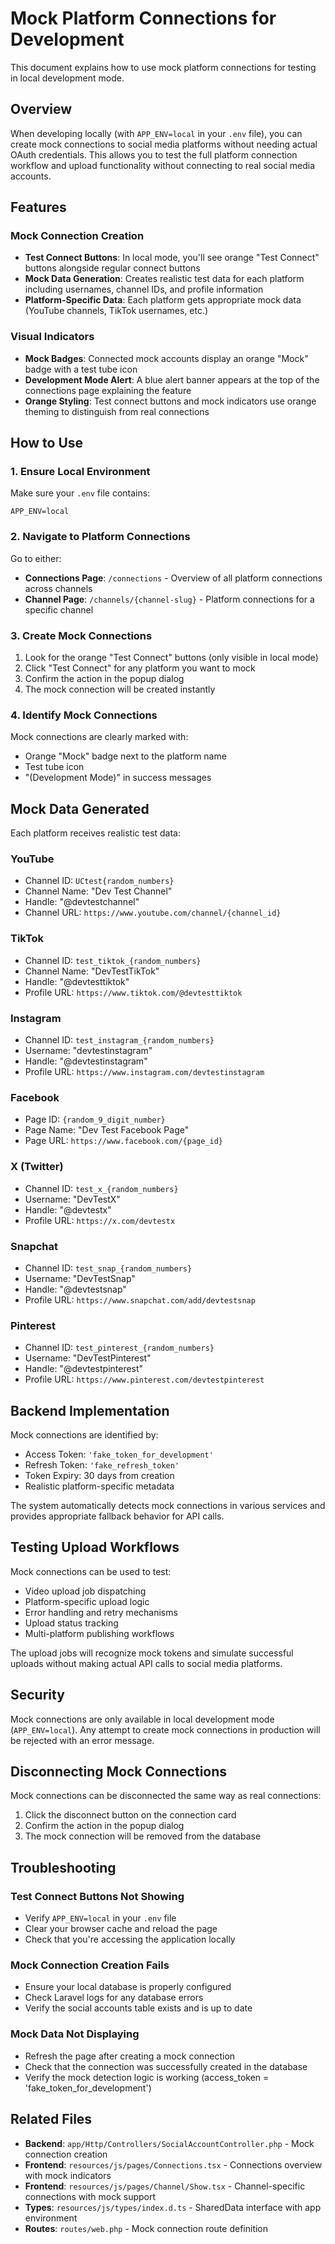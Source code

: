 # Mock Platform Connections for Development

This document explains how to use mock platform connections for testing in local development mode.

## Overview

When developing locally (with `APP_ENV=local` in your `.env` file), you can create mock connections to social media platforms without needing actual OAuth credentials. This allows you to test the full platform connection workflow and upload functionality without connecting to real social media accounts.

## Features

### Mock Connection Creation
- **Test Connect Buttons**: In local mode, you'll see orange "Test Connect" buttons alongside regular connect buttons
- **Mock Data Generation**: Creates realistic test data for each platform including usernames, channel IDs, and profile information
- **Platform-Specific Data**: Each platform gets appropriate mock data (YouTube channels, TikTok usernames, etc.)

### Visual Indicators
- **Mock Badges**: Connected mock accounts display an orange "Mock" badge with a test tube icon
- **Development Mode Alert**: A blue alert banner appears at the top of the connections page explaining the feature
- **Orange Styling**: Test connect buttons and mock indicators use orange theming to distinguish from real connections

## How to Use

### 1. Ensure Local Environment
Make sure your `.env` file contains:
```env
APP_ENV=local
```

### 2. Navigate to Platform Connections
Go to either:
- **Connections Page**: `/connections` - Overview of all platform connections across channels
- **Channel Page**: `/channels/{channel-slug}` - Platform connections for a specific channel

### 3. Create Mock Connections
1. Look for the orange "Test Connect" buttons (only visible in local mode)
2. Click "Test Connect" for any platform you want to mock
3. Confirm the action in the popup dialog
4. The mock connection will be created instantly

### 4. Identify Mock Connections
Mock connections are clearly marked with:
- Orange "Mock" badge next to the platform name
- Test tube icon
- "(Development Mode)" in success messages

## Mock Data Generated

Each platform receives realistic test data:

### YouTube
- Channel ID: `UCtest{random_numbers}`
- Channel Name: "Dev Test Channel"
- Handle: "@devtestchannel"
- Channel URL: `https://www.youtube.com/channel/{channel_id}`

### TikTok
- Channel ID: `test_tiktok_{random_numbers}`
- Channel Name: "DevTestTikTok"
- Handle: "@devtesttiktok"
- Profile URL: `https://www.tiktok.com/@devtesttiktok`

### Instagram
- Channel ID: `test_instagram_{random_numbers}`
- Username: "devtestinstagram"
- Handle: "@devtestinstagram"
- Profile URL: `https://www.instagram.com/devtestinstagram`

### Facebook
- Page ID: `{random_9_digit_number}`
- Page Name: "Dev Test Facebook Page"
- Page URL: `https://www.facebook.com/{page_id}`

### X (Twitter)
- Channel ID: `test_x_{random_numbers}`
- Username: "DevTestX"
- Handle: "@devtestx"
- Profile URL: `https://x.com/devtestx`

### Snapchat
- Channel ID: `test_snap_{random_numbers}`
- Username: "DevTestSnap"
- Handle: "@devtestsnap"
- Profile URL: `https://www.snapchat.com/add/devtestsnap`

### Pinterest
- Channel ID: `test_pinterest_{random_numbers}`
- Username: "DevTestPinterest"
- Handle: "@devtestpinterest"
- Profile URL: `https://www.pinterest.com/devtestpinterest`

## Backend Implementation

Mock connections are identified by:
- Access Token: `'fake_token_for_development'`
- Refresh Token: `'fake_refresh_token'`
- Token Expiry: 30 days from creation
- Realistic platform-specific metadata

The system automatically detects mock connections in various services and provides appropriate fallback behavior for API calls.

## Testing Upload Workflows

Mock connections can be used to test:
- Video upload job dispatching
- Platform-specific upload logic
- Error handling and retry mechanisms
- Upload status tracking
- Multi-platform publishing workflows

The upload jobs will recognize mock tokens and simulate successful uploads without making actual API calls to social media platforms.

## Security

Mock connections are only available in local development mode (`APP_ENV=local`). Any attempt to create mock connections in production will be rejected with an error message.

## Disconnecting Mock Connections

Mock connections can be disconnected the same way as real connections:
1. Click the disconnect button on the connection card
2. Confirm the action in the popup dialog
3. The mock connection will be removed from the database

## Troubleshooting

### Test Connect Buttons Not Showing
- Verify `APP_ENV=local` in your `.env` file
- Clear your browser cache and reload the page
- Check that you're accessing the application locally

### Mock Connection Creation Fails
- Ensure your local database is properly configured
- Check Laravel logs for any database errors
- Verify the social accounts table exists and is up to date

### Mock Data Not Displaying
- Refresh the page after creating a mock connection
- Check that the connection was successfully created in the database
- Verify the mock detection logic is working (access_token = 'fake_token_for_development')

## Related Files

- **Backend**: `app/Http/Controllers/SocialAccountController.php` - Mock connection creation
- **Frontend**: `resources/js/pages/Connections.tsx` - Connections overview with mock indicators
- **Frontend**: `resources/js/pages/Channel/Show.tsx` - Channel-specific connections with mock support
- **Types**: `resources/js/types/index.d.ts` - SharedData interface with app environment
- **Routes**: `routes/web.php` - Mock connection route definition
